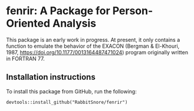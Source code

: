 # fenrir: A Package for Person-Oriented Analysis

This package is an early work in progress. At present, it only contains a
function to emulate the behavior of the EXACON (Bergman & El-Khouri, 1987,
https://doi.org/10.1177/0013164487471024) program originally written in FORTRAN
77.

## Installation instructions

To install this package from GitHub, run the following:

```
devtools::install_github("RabbitSnore/fenrir")
```
